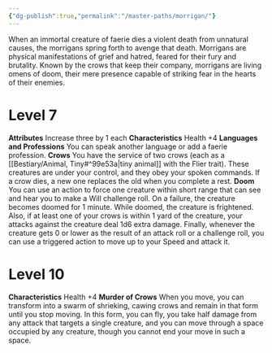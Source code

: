 ```yaml
---
{"dg-publish":true,"permalink":"/master-paths/morrigan/"}
---
```


When an immortal creature of faerie dies a violent death from unnatural causes, the morrigans spring forth to avenge that death. Morrigans are physical manifestations of grief and hatred, feared for their fury and brutality. Known by the crows that keep their company, morrigans are living omens of doom, their mere presence capable of striking fear in the hearts of their enemies.
# Level 7
**Attributes** Increase three by 1 each
**Characteristics** Health +4
**Languages and Professions** You can speak another language or add a faerie profession.
**Crows** You have the service of two crows (each as a [[Bestiary/Animal, Tiny#^99e53a\|tiny animal]] with the Flier trait). These creatures are under your control, and they obey your spoken commands. If a crow dies, a new one replaces the old when you complete a rest.
**Doom** You can use an action to force one creature within short range that can see and hear you to make a Will challenge roll. On a failure, the creature becomes doomed for 1 minute.
While doomed, the creature is frightened. Also, if at least one of your crows is within 1 yard of the creature, your attacks against the creature deal 1d6 extra damage. Finally, whenever the creature gets 0 or lower as the result of an attack roll or a challenge roll, you can use a triggered action to move up to your Speed and attack it.
# Level 10
**Characteristics** Health +4
**Murder of Crows** When you move, you can transform into a swarm of shrieking, cawing crows and remain in that form until you stop moving. In this form, you can fly, you take half damage from any attack that targets a single creature, and you can move through a space occupied by any creature, though you cannot end your move in such a space.